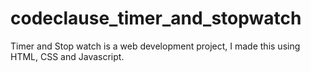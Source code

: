 # codeclause_timer_and_stopwatch
Timer and Stop watch is a web development project, I made this using HTML, CSS and Javascript.
